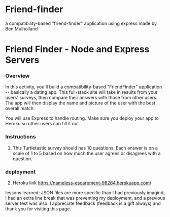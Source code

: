 # Friend-finder
a compatibility-based "friend-finder" application using express
made by Ben Mulholland

# Friend Finder - Node and Express Servers

### Overview

In this activity, you'll build a compatibility-based "FriendFinder" application -- basically a dating app. This full-stack site will take in results from your users' surveys, then compare their answers with those from other users. The app will then display the name and picture of the user with the best overall match.

You will use Express to handle routing. Make sure you deploy your app to Heroku so other users can fill it out.




### Instructions

1. This Turtletastic survey should has 10 questions. Each answer is on a scale of 1 to 5 based on how much the user agrees or disagrees with a question.


### deployment 
2.  Heroku link 
https://nameless-escarpment-98264.herokuapp.com/


lessons learned: JSON files are more specific than I had previously imagind, I had an extra line break that was preventing my deployment, and a previous server test was also.  I appreciate feedback (feedback is a gift always) and thank you for visiting this page.